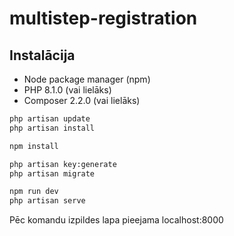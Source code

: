 # multistep-registration

## Instalācija  
+ Node package manager (npm)
+ PHP 8.1.0 (vai lielāks)
+ Composer 2.2.0 (vai lielāks)


```bash
php artisan update
php artisan install
```

```bash
npm install
```

```bash
php artisan key:generate
php artisan migrate
```

```bash
npm run dev
php artisan serve
```

Pēc komandu izpildes lapa pieejama localhost:8000
